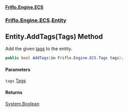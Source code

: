 #### [Friflo.Engine.ECS](index.md#'index')
### [Friflo.Engine.ECS](Friflo.Engine.ECS.md#'Friflo.Engine.ECS').[Entity](Entity.md#'Friflo.Engine.ECS.Entity')

## Entity.AddTags(Tags) Method

Add the given [tags](Entity.AddTags(Tags).md#Friflo.Engine.ECS.Entity.AddTags(Friflo.Engine.ECS.Tags).tags#'Friflo.Engine.ECS.Entity.AddTags(Friflo.Engine.ECS.Tags).tags') to the entity.

```csharp
public bool AddTags(in Friflo.Engine.ECS.Tags tags);
```
#### Parameters

<a name='Friflo.Engine.ECS.Entity.AddTags(Friflo.Engine.ECS.Tags).tags'></a>

`tags` [Tags](Tags.md#'Friflo.Engine.ECS.Tags')

#### Returns
[System.Boolean](https://docs.microsoft.com/en-us/dotnet/api/System.Boolean#'System.Boolean')